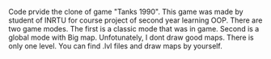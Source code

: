 Code prvide the clone of game "Tanks 1990". This game was made by student of INRTU for course project of second year learning OOP. 
There are two game modes. The first is a classic mode that was in game. Second is a global mode with Big map. 
Unfotunately, I dont draw good maps. There is only one level. You can find .lvl files and draw maps by yourself. 
